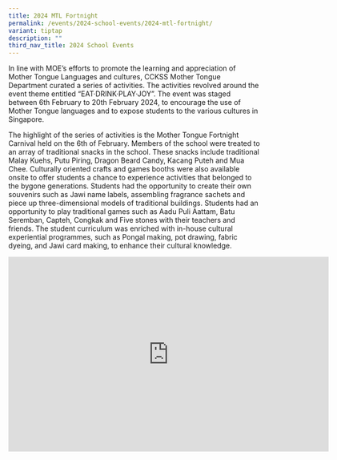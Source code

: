 ```yaml
---
title: 2024 MTL Fortnight
permalink: /events/2024-school-events/2024-mtl-fortnight/
variant: tiptap
description: ""
third_nav_title: 2024 School Events
---
```

<p>In line with MOE’s efforts to promote the learning and appreciation of
Mother Tongue Languages and cultures, CCKSS Mother Tongue Department curated
a series of activities. The activities revolved around the event theme
entitled “EAT·DRINK·PLAY·JOY”. The event was staged between 6th February
to 20th February 2024, to encourage the use of Mother Tongue languages
and to expose students to the various cultures in Singapore.</p>
<p>The highlight of the series of activities is the Mother Tongue Fortnight
Carnival held on the 6th of February. Members of the school were treated
to an array of traditional snacks in the school. These snacks include traditional
Malay Kuehs, Putu Piring, Dragon Beard Candy, Kacang Puteh and Mua Chee.
Culturally oriented crafts and games booths were also available onsite
to offer students a chance to experience activities that belonged to the
bygone generations. Students had the opportunity to create their own souvenirs
such as Jawi name labels, assembling fragrance sachets and piece up three-dimensional
models of traditional buildings. Students had an opportunity to play traditional
games such as Aadu Puli Aattam, Batu Seremban, Capteh, Congkak and Five
stones with their teachers and friends. The student curriculum was enriched
with in-house cultural experiential programmes, such as Pongal making,
pot drawing, fabric dyeing, and Jawi card making, to enhance their cultural
knowledge.</p>
<p></p>
<p></p>
<div class="iframe-wrapper">
<iframe height="389" width="640" allowfullscreen="true" frameborder="0" src="https://docs.google.com/presentation/d/e/2PACX-1vRSrFVEARZcwRBTeWmzYtujivhL6Pier-eRB66CJZeYyYXVhyLbjFOhX64ds1p7OQ/embed?start=true&amp;loop=true&amp;delayms=3000"></iframe>
</div>
<p></p>